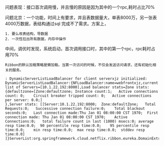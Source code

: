 问题表现：接口首次调用慢，并且慢的原因是因为其中的一个rpc,耗时占比70%

问题北京：一个功能，时间上有要求，并且表数据量大，单表8000万，另一张表4000万数据，表结构通过sql 完成不了需求。方案上，

 	1. 要么改表结构，导数据
 	2. 一次性拉出所有数据，内存中操作



中间，调优时发现，系统启动，首次调用接口时，其中的第一个rpc，rpc耗时占用70%



```
Ribbon的默认加载策略是懒加载。当第一次访问的时候，不仅会发送访问请求，还有初始化相关的服务。
```

```
: DynamicServerListLoadBalancer for client serverxjz initialized: DynamicServerListLoadBalancer:{NFLoadBalancer:name=webfrontxjz,current list of Servers=[10.1.22.192:8000],Load balancer stats=Zone stats: {defaultzone=[Zone:defaultzone;	Instance count:1;	Active connections count: 0;	Circuit breaker tripped count: 0;	Active connections per server: 0.0;]
},Server stats: [[Server:10.1.22.192:8000;	Zone:defaultZone;	Total Requests:0;	Successive connection failure:0;	Total blackout seconds:0;	Last connection made:Thu Jan 01 08:00:00 CST 1970;	First connection made: Thu Jan 01 08:00:00 CST 1970;	Active Connections:0;	total failure count in last (1000) msecs:0;	average resp time:0.0;	90 percentile resp time:0.0;	95 percentile resp time:0.0;	min resp time:0.0;	max resp time:0.0;	stddev resp time:0.0]
]}ServerList:org.springframework.cloud.netflix.ribbon.eureka.DomainExtractingServerList@16446066
```

